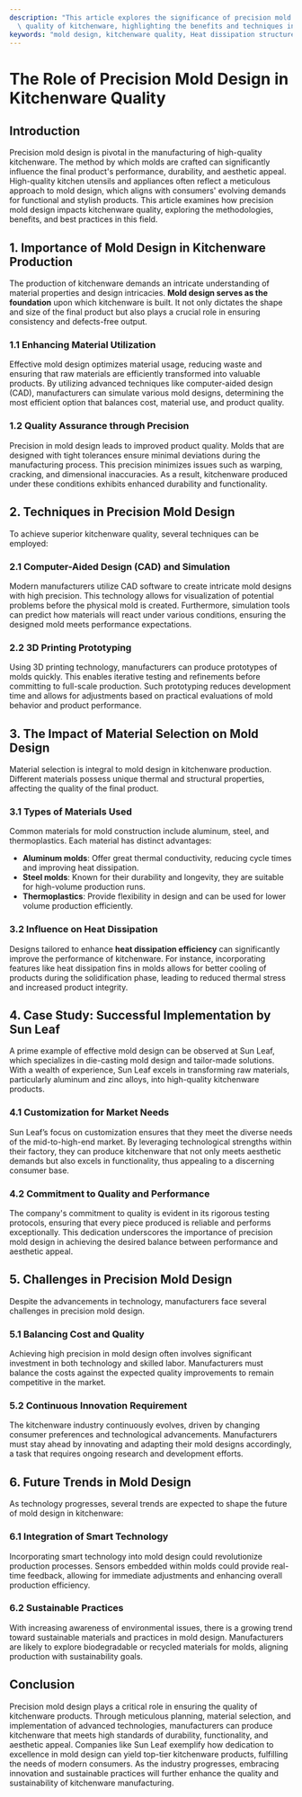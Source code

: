 ```yaml
---
description: "This article explores the significance of precision mold design in enhancing the\
  \ quality of kitchenware, highlighting the benefits and techniques involved."
keywords: "mold design, kitchenware quality, Heat dissipation structure, Die casting process"
---
```

# The Role of Precision Mold Design in Kitchenware Quality

## Introduction

Precision mold design is pivotal in the manufacturing of high-quality kitchenware. The method by which molds are crafted can significantly influence the final product's performance, durability, and aesthetic appeal. High-quality kitchen utensils and appliances often reflect a meticulous approach to mold design, which aligns with consumers' evolving demands for functional and stylish products. This article examines how precision mold design impacts kitchenware quality, exploring the methodologies, benefits, and best practices in this field.

## 1. Importance of Mold Design in Kitchenware Production

The production of kitchenware demands an intricate understanding of material properties and design intricacies. **Mold design serves as the foundation** upon which kitchenware is built. It not only dictates the shape and size of the final product but also plays a crucial role in ensuring consistency and defects-free output. 

### 1.1 Enhancing Material Utilization

Effective mold design optimizes material usage, reducing waste and ensuring that raw materials are efficiently transformed into valuable products. By utilizing advanced techniques like computer-aided design (CAD), manufacturers can simulate various mold designs, determining the most efficient option that balances cost, material use, and product quality.

### 1.2 Quality Assurance through Precision

Precision in mold design leads to improved product quality. Molds that are designed with tight tolerances ensure minimal deviations during the manufacturing process. This precision minimizes issues such as warping, cracking, and dimensional inaccuracies. As a result, kitchenware produced under these conditions exhibits enhanced durability and functionality.

## 2. Techniques in Precision Mold Design

To achieve superior kitchenware quality, several techniques can be employed:

### 2.1 Computer-Aided Design (CAD) and Simulation

Modern manufacturers utilize CAD software to create intricate mold designs with high precision. This technology allows for visualization of potential problems before the physical mold is created. Furthermore, simulation tools can predict how materials will react under various conditions, ensuring the designed mold meets performance expectations.

### 2.2 3D Printing Prototyping

Using 3D printing technology, manufacturers can produce prototypes of molds quickly. This enables iterative testing and refinements before committing to full-scale production. Such prototyping reduces development time and allows for adjustments based on practical evaluations of mold behavior and product performance.

## 3. The Impact of Material Selection on Mold Design

Material selection is integral to mold design in kitchenware production. Different materials possess unique thermal and structural properties, affecting the quality of the final product.

### 3.1 Types of Materials Used

Common materials for mold construction include aluminum, steel, and thermoplastics. Each material has distinct advantages:

- **Aluminum molds**: Offer great thermal conductivity, reducing cycle times and improving heat dissipation.
- **Steel molds**: Known for their durability and longevity, they are suitable for high-volume production runs.
- **Thermoplastics**: Provide flexibility in design and can be used for lower volume production efficiently.

### 3.2 Influence on Heat Dissipation

Designs tailored to enhance **heat dissipation efficiency** can significantly improve the performance of kitchenware. For instance, incorporating features like heat dissipation fins in molds allows for better cooling of products during the solidification phase, leading to reduced thermal stress and increased product integrity.

## 4. Case Study: Successful Implementation by Sun Leaf

A prime example of effective mold design can be observed at Sun Leaf, which specializes in die-casting mold design and tailor-made solutions. With a wealth of experience, Sun Leaf excels in transforming raw materials, particularly aluminum and zinc alloys, into high-quality kitchenware products.

### 4.1 Customization for Market Needs

Sun Leaf’s focus on customization ensures that they meet the diverse needs of the mid-to-high-end market. By leveraging technological strengths within their factory, they can produce kitchenware that not only meets aesthetic demands but also excels in functionality, thus appealing to a discerning consumer base.

### 4.2 Commitment to Quality and Performance

The company's commitment to quality is evident in its rigorous testing protocols, ensuring that every piece produced is reliable and performs exceptionally. This dedication underscores the importance of precision mold design in achieving the desired balance between performance and aesthetic appeal.

## 5. Challenges in Precision Mold Design

Despite the advancements in technology, manufacturers face several challenges in precision mold design. 

### 5.1 Balancing Cost and Quality

Achieving high precision in mold design often involves significant investment in both technology and skilled labor. Manufacturers must balance the costs against the expected quality improvements to remain competitive in the market.

### 5.2 Continuous Innovation Requirement

The kitchenware industry continuously evolves, driven by changing consumer preferences and technological advancements. Manufacturers must stay ahead by innovating and adapting their mold designs accordingly, a task that requires ongoing research and development efforts.

## 6. Future Trends in Mold Design

As technology progresses, several trends are expected to shape the future of mold design in kitchenware:

### 6.1 Integration of Smart Technology

Incorporating smart technology into mold design could revolutionize production processes. Sensors embedded within molds could provide real-time feedback, allowing for immediate adjustments and enhancing overall production efficiency.

### 6.2 Sustainable Practices

With increasing awareness of environmental issues, there is a growing trend toward sustainable materials and practices in mold design. Manufacturers are likely to explore biodegradable or recycled materials for molds, aligning production with sustainability goals.

## Conclusion

Precision mold design plays a critical role in ensuring the quality of kitchenware products. Through meticulous planning, material selection, and implementation of advanced technologies, manufacturers can produce kitchenware that meets high standards of durability, functionality, and aesthetic appeal. Companies like Sun Leaf exemplify how dedication to excellence in mold design can yield top-tier kitchenware products, fulfilling the needs of modern consumers. As the industry progresses, embracing innovation and sustainable practices will further enhance the quality and sustainability of kitchenware manufacturing.
